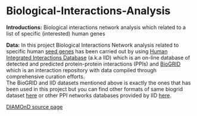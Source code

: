 # Biological-Interactions-Analysis

**Introductions:** Biological interactions network analysis which related to a list of specific (interested) human genes

**Data:** In this project Biological Interactions Network analysis related to specific  human [seed genes](https://github.com/AAbasinejad/Biological-Interactions-Analysis/blob/master/seed_genes.txt) has been carried out by using [Human Integrated Interactions Database](http://iid.ophid.utoronto.ca/static/download/human_annotated_PPIs.txt.gz) (a.k.a IID) which is an on-line database of detected and predicted protein-protein interactions (PPIs) and [BioGRID](https://downloads.thebiogrid.org/Download/BioGRID/Release-Archive/BIOGRID-3.5.168/BIOGRID-ORGANISM-3.5.168.tab2.zip) which is an interaction repository with data compiled through comprehensive curation efforts.<br />
The BioGRID and IID datasets mentioned above is exactly the ones that has been used in this project but you can find other formats of same biogrid dataset [here](https://downloads.thebiogrid.org/BioGRID/Release-Archive/BIOGRID-3.5.168/) or other PPI networks databases provided by IID [here](http://iid.ophid.utoronto.ca/search_by_proteins/).










[DIAMOnD source page](https://github.com/barabasilab/DIAMOnD.git)
